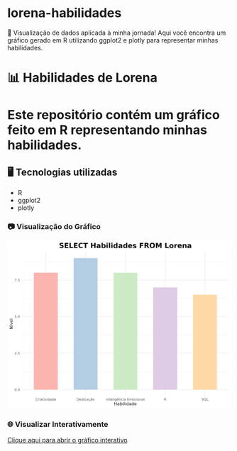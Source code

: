 ﻿# lorena-habilidades
🚀 Visualização de dados aplicada à minha jornada! Aqui você encontra um gráfico gerado em R utilizando ggplot2 e plotly para representar minhas habilidades.
# 📊 Habilidades de Lorena  

# Este repositório contém um gráfico feito em R representando minhas habilidades.  

## 🖥️ Tecnologias utilizadas  
- R  
- ggplot2  
- plotly  

### 📷 Visualização do Gráfico  
![Gráfico de Habilidades](Gráfico_PNG.png)  

### 🌐 Visualizar Interativamente  
[Clique aqui para abrir o gráfico interativo](https://lorenadss.github.io/lorena-habilidades/Gráfico_HTML.html)    